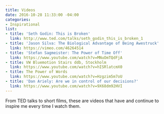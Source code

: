 ```yaml
---
title: Videos
date: 2016-10-28 11:33:00 -04:00
categories:
- Inspirational
list:
- title: 'Seth Godin: This is Broken'
  link: http://www.ted.com/talks/seth_godin_this_is_broken_1
- title: 'Jason Silva: The Biological Advantage of Being Awestruck'
  link: https://vimeo.com/46264514
- title: 'Stefan Sagmeister: The Power of Time Off'
  link: https://www.youtube.com/watch?v=MNuOmTQdFjA
- title: VW Bluemotion Stairs ddb, Stockholm
  link: https://www.youtube.com/watch?v=hISRlatcmX0
- title: The Power of Words
  link: https://www.youtube.com/watch?v=Hzgzim5m7oU
- title: 'Dan Ariely: Are we in control of our decisions?'
  link: https://www.youtube.com/watch?v=9X68dm92HVI
---
```


From TED talks to short films, these are videos that have and continue to inspire me every time I watch them.
